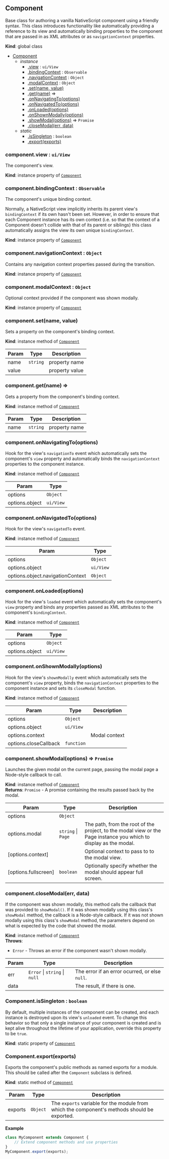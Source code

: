 <a name="Component"></a>

## Component
Base class for authoring a vanilla NativeScript component using a friendly syntax.
This class introduces functionality like automatically providing a reference
to its view and automatically binding properties to the component that are passed in
as XML attributes or as `navigationContext` properties.

**Kind**: global class  

* [Component](#Component)
    * _instance_
        * [.view](#Component+view) : <code>ui/View</code>
        * [.bindingContext](#Component+bindingContext) : <code>Observable</code>
        * [.navigationContext](#Component+navigationContext) : <code>Object</code>
        * [.modalContext](#Component+modalContext) : <code>Object</code>
        * [.set(name, value)](#Component+set)
        * [.get(name)](#Component+get) ⇒
        * [.onNavigatingTo(options)](#Component+onNavigatingTo)
        * [.onNavigatedTo(options)](#Component+onNavigatedTo)
        * [.onLoaded(options)](#Component+onLoaded)
        * [.onShownModally(options)](#Component+onShownModally)
        * [.showModal(options)](#Component+showModal) ⇒ <code>Promise</code>
        * [.closeModal(err, data)](#Component+closeModal)
    * _static_
        * [.isSingleton](#Component.isSingleton) : <code>boolean</code>
        * [.export(exports)](#Component.export)

<a name="Component+view"></a>

### component.view : <code>ui/View</code>
The component's view.

**Kind**: instance property of <code>[Component](#Component)</code>  
<a name="Component+bindingContext"></a>

### component.bindingContext : <code>Observable</code>
The component's unique binding context.

Normally, a NativeScript view implicitly inherits its parent view's `bindingContext` if
its own hasn't been set. However, in order to ensure that each Component instance has its own
context (i.e. so that the context of a Component doesn't collide with that of its parent or
siblings) this class automatically assigns the view its own unique `bindingContext`.

**Kind**: instance property of <code>[Component](#Component)</code>  
<a name="Component+navigationContext"></a>

### component.navigationContext : <code>Object</code>
Contains any navigation context properties passed during the transition.

**Kind**: instance property of <code>[Component](#Component)</code>  
<a name="Component+modalContext"></a>

### component.modalContext : <code>Object</code>
Optional context provided if the component was shown modally.

**Kind**: instance property of <code>[Component](#Component)</code>  
<a name="Component+set"></a>

### component.set(name, value)
Sets a property on the component's binding context.

**Kind**: instance method of <code>[Component](#Component)</code>  

| Param | Type | Description |
| --- | --- | --- |
| name | <code>string</code> | property name |
| value |  | property value |

<a name="Component+get"></a>

### component.get(name) ⇒
Gets a property from the component's binding context.

**Kind**: instance method of <code>[Component](#Component)</code>  

| Param | Type | Description |
| --- | --- | --- |
| name | <code>string</code> | property name |

<a name="Component+onNavigatingTo"></a>

### component.onNavigatingTo(options)
Hook for the view's `navigationTo` event which automatically sets the component's
`view` property and automatically binds the `navigationContext` properties to the
component instance.

**Kind**: instance method of <code>[Component](#Component)</code>  

| Param | Type |
| --- | --- |
| options | <code>Object</code> | 
| options.object | <code>ui/View</code> | 

<a name="Component+onNavigatedTo"></a>

### component.onNavigatedTo(options)
Hook for the view's `navigatedTo` event.

**Kind**: instance method of <code>[Component](#Component)</code>  

| Param | Type |
| --- | --- |
| options | <code>Object</code> | 
| options.object | <code>ui/View</code> | 
| options.object.navigationContext | <code>Object</code> | 

<a name="Component+onLoaded"></a>

### component.onLoaded(options)
Hook for the view's `loaded` event which automatically sets the component's `view` property
and binds any properties passed as XML attributes to the component's `bindingContext`.

**Kind**: instance method of <code>[Component](#Component)</code>  

| Param | Type |
| --- | --- |
| options | <code>Object</code> | 
| options.object | <code>ui/View</code> | 

<a name="Component+onShownModally"></a>

### component.onShownModally(options)
Hook for the view's `shownModally` event which automatically sets the component's
`view` property, binds the `navigationContext` properties to the
component instance and sets its `closeModal` function.

**Kind**: instance method of <code>[Component](#Component)</code>  

| Param | Type | Description |
| --- | --- | --- |
| options | <code>Object</code> |  |
| options.object | <code>ui/View</code> |  |
| options.context |  | Modal context |
| options.closeCallback | <code>function</code> |  |

<a name="Component+showModal"></a>

### component.showModal(options) ⇒ <code>Promise</code>
Launches the given modal on the current page, passing the modal page a Node-style callback to call.

**Kind**: instance method of <code>[Component](#Component)</code>  
**Returns**: <code>Promise</code> - A promise containing the results passed back by the modal.  

| Param | Type | Description |
| --- | --- | --- |
| options | <code>Object</code> |  |
| options.modal | <code>string</code> &#124; <code>Page</code> | The path, from the root of the project, to the modal view or the                                               Page instance you which to display as the modal. |
| [options.context] |  | Optional context to pass to to the modal view. |
| [options.fullscreen] | <code>boolean</code> | Optionally specify whether the modal should appear full screen. |

<a name="Component+closeModal"></a>

### component.closeModal(err, data)
If the component was shown modally, this method calls the callback that was provided to `showModal()`.
If it was shown modally using this class's `showModal` method, the callback is a Node-style callback.
If it was not shown modally using this class's `showModal` method, the parameters depend on what is
expected by the code that showed the modal.

**Kind**: instance method of <code>[Component](#Component)</code>  
**Throws**:

- <code>Error</code> - Throws an error if the component wasn't shown modally.


| Param | Type | Description |
| --- | --- | --- |
| err | <code>Error</code> &#124; <code>string</code> &#124; <code>null</code> | The error if an error ocurred, or else `null`. |
| data |  | The result, if there is one. |

<a name="Component.isSingleton"></a>

### Component.isSingleton : <code>boolean</code>
By default, multiple instances of the component can be created,
and each instance is destroyed upon its view's `unloaded` event. To change this behavior so
that only a single instance of your component is created and is kept alive throughout
the lifetime of your application, override this property to be `true`.

**Kind**: static property of <code>[Component](#Component)</code>  
<a name="Component.export"></a>

### Component.export(exports)
Exports the component's public methods as named exports for a module. This should be called
after the `Component` subclass is defined.

**Kind**: static method of <code>[Component](#Component)</code>  

| Param | Type | Description |
| --- | --- | --- |
| exports | <code>Object</code> | The `exports` variable for the module from which the component's                           methods should be exported. |

**Example**  
```js
class MyComponent extends Component {
    // Extend component methods and use properties
}
MyComponent.export(exports);
```
